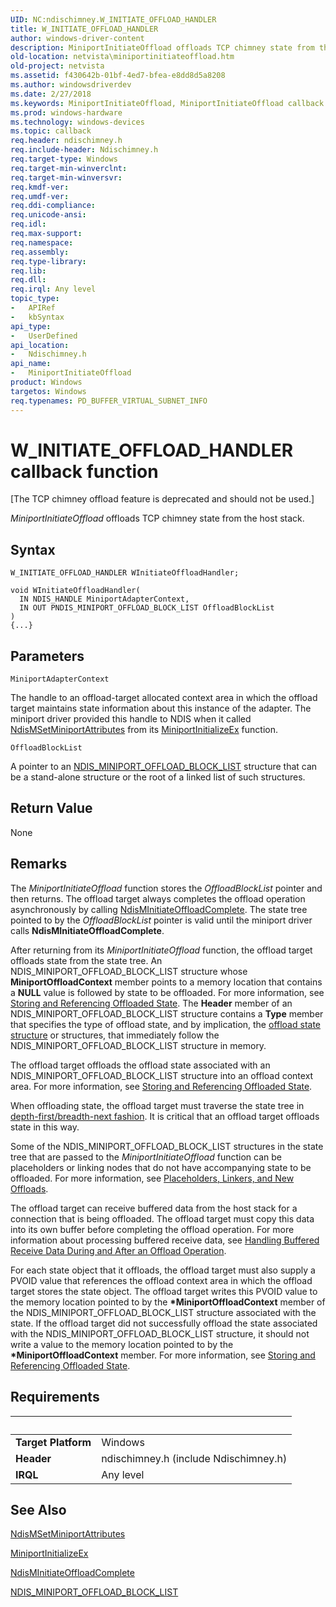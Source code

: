 ```yaml
---
UID: NC:ndischimney.W_INITIATE_OFFLOAD_HANDLER
title: W_INITIATE_OFFLOAD_HANDLER
author: windows-driver-content
description: MiniportInitiateOffload offloads TCP chimney state from the host stack.
old-location: netvista\miniportinitiateoffload.htm
old-project: netvista
ms.assetid: f430642b-01bf-4ed7-bfea-e8dd8d5a8208
ms.author: windowsdriverdev
ms.date: 2/27/2018
ms.keywords: MiniportInitiateOffload, MiniportInitiateOffload callback function [Network Drivers Starting with Windows Vista], W_INITIATE_OFFLOAD_HANDLER, ndischimney/MiniportInitiateOffload, netvista.miniportinitiateoffload, tcp_chim_miniport_func_58c338e0-ea8e-41c2-a781-a32f4be7758c.xml
ms.prod: windows-hardware
ms.technology: windows-devices
ms.topic: callback
req.header: ndischimney.h
req.include-header: Ndischimney.h
req.target-type: Windows
req.target-min-winverclnt: 
req.target-min-winversvr: 
req.kmdf-ver: 
req.umdf-ver: 
req.ddi-compliance: 
req.unicode-ansi: 
req.idl: 
req.max-support: 
req.namespace: 
req.assembly: 
req.type-library: 
req.lib: 
req.dll: 
req.irql: Any level
topic_type:
-	APIRef
-	kbSyntax
api_type:
-	UserDefined
api_location:
-	Ndischimney.h
api_name:
-	MiniportInitiateOffload
product: Windows
targetos: Windows
req.typenames: PD_BUFFER_VIRTUAL_SUBNET_INFO
---
```



# W_INITIATE_OFFLOAD_HANDLER callback function
<p class="CCE_Message">[The TCP chimney offload feature is deprecated and should not be used.]

<i>MiniportInitiateOffload</i> offloads TCP chimney state from the host stack.

## Syntax

```
W_INITIATE_OFFLOAD_HANDLER WInitiateOffloadHandler;

void WInitiateOffloadHandler(
  IN NDIS_HANDLE MiniportAdapterContext,
  IN OUT PNDIS_MINIPORT_OFFLOAD_BLOCK_LIST OffloadBlockList
)
{...}
```

## Parameters

`MiniportAdapterContext`

The handle to an offload-target allocated context area in which the offload target maintains state
     information about this instance of the adapter. The miniport driver provided this handle to NDIS when it
     called 
     <a href="..\ndis\nf-ndis-ndismsetminiportattributes.md">
     NdisMSetMiniportAttributes</a> from its 
     <a href="..\ndis\nc-ndis-miniport_initialize.md">
     MiniportInitializeEx</a> function.

`OffloadBlockList`

A pointer to an 
     <a href="..\ndischimney\ns-ndischimney-_ndis_miniport_offload_block_list.md">
     NDIS_MINIPORT_OFFLOAD_BLOCK_LIST</a> structure that can be a stand-alone structure or the root of a
     linked list of such structures.


## Return Value

None

## Remarks

The 
    <i>MiniportInitiateOffload</i> function stores the 
    <i>OffloadBlockList</i> pointer and then returns. The offload target always completes the offload
    operation asynchronously by calling 
    <a href="..\ndischimney\nf-ndischimney-ndisminitiateoffloadcomplete.md">
    NdisMInitiateOffloadComplete</a>. The state tree pointed to by the 
    <i>OffloadBlockList</i> pointer is valid until the miniport driver calls 
    <b>NdisMInitiateOffloadComplete</b>.

After returning from its 
    <i>MiniportInitiateOffload</i> function, the offload target offloads state from the state tree. An
    NDIS_MINIPORT_OFFLOAD_BLOCK_LIST structure whose 
    <b>MiniportOffloadContext</b> member points to a memory location that contains a <b>NULL</b> value is followed by
    state to be offloaded. For more information, see 
    <a href="https://docs.microsoft.com/en-us/windows-hardware/drivers/network/storing-and-referencing-offloaded-state">Storing and Referencing
    Offloaded State</a>. The 
    <b>Header</b> member of an NDIS_MINIPORT_OFFLOAD_BLOCK_LIST structure contains a 
    <b>Type</b> member that specifies the type of offload state, and by implication, the 
    <a href="https://msdn.microsoft.com/en-us/library/windows/hardware/ff570939">offload state structure</a> or structures,
    that immediately follow the NDIS_MINIPORT_OFFLOAD_BLOCK_LIST structure in memory.

The offload target offloads the offload state associated with an NDIS_MINIPORT_OFFLOAD_BLOCK_LIST
    structure into an offload context area. For more information, see 
    <a href="https://docs.microsoft.com/en-us/windows-hardware/drivers/network/storing-and-referencing-offloaded-state">Storing and Referencing
    Offloaded State</a>.

When offloading state, the offload target must traverse the state tree in 
    <a href="https://docs.microsoft.com/en-us/windows-hardware/drivers/network/traversing-a-state-tree">depth-first/breadth-next fashion</a>. It
    is critical that an offload target offloads state in this way.

Some of the NDIS_MINIPORT_OFFLOAD_BLOCK_LIST structures in the state tree that are passed to the 
    <i>MiniportInitiateOffload</i> function can be placeholders or linking nodes that do not have accompanying
    state to be offloaded. For more information, see 
    <a href="https://docs.microsoft.com/en-us/windows-hardware/drivers/network/placeholders--linkers--and-new-offloads">Placeholders, Linkers, and
    New Offloads</a>.

The offload target can receive buffered data from the host stack for a connection that is being
    offloaded. The offload target must copy this data into its own buffer before completing the offload
    operation. For more information about processing buffered receive data, see 
    <a href="https://docs.microsoft.com/en-us/windows-hardware/drivers/network/handling-buffered-receive-data-during-and-after-an-offload-operation">
    Handling Buffered Receive Data During and After an Offload Operation</a>.

For each state object that it offloads, the offload target must also supply a PVOID value that
    references the offload context area in which the offload target stores the state object. The offload
    target writes this PVOID value to the memory location pointed to by the 
    <b>*MiniportOffloadContext</b> member of the NDIS_MINIPORT_OFFLOAD_BLOCK_LIST structure associated with
    the state. If the offload target did not successfully offload the state associated with the
    NDIS_MINIPORT_OFFLOAD_BLOCK_LIST structure, it should not write a value to the memory location pointed to
    by the 
    <b>*MiniportOffloadContext</b> member. For more information, see 
    <a href="https://docs.microsoft.com/en-us/windows-hardware/drivers/network/storing-and-referencing-offloaded-state">Storing and Referencing
    Offloaded State</a>.

## Requirements
| &nbsp; | &nbsp; |
| ---- |:---- |
| **Target Platform** | Windows |
| **Header** | ndischimney.h (include Ndischimney.h) |
| **IRQL** | Any level |

## See Also

<a href="..\ndis\nf-ndis-ndismsetminiportattributes.md">NdisMSetMiniportAttributes</a>



<a href="..\ndis\nc-ndis-miniport_initialize.md">MiniportInitializeEx</a>



<a href="..\ndischimney\nf-ndischimney-ndisminitiateoffloadcomplete.md">NdisMInitiateOffloadComplete</a>



<a href="..\ndischimney\ns-ndischimney-_ndis_miniport_offload_block_list.md">
   NDIS_MINIPORT_OFFLOAD_BLOCK_LIST</a>